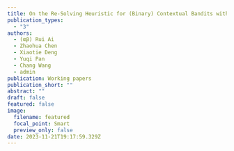 ```yaml
---
title: On the Re-Solving Heuristic for (Binary) Contextual Bandits with Knapsacks
publication_types:
  - "3"
authors:
  - (αβ) Rui Ai
  - Zhaohua Chen
  - Xiaotie Deng
  - Yuqi Pan
  - Chang Wang
  - admin
publication: Working papers
publication_short: ""
abstract: ""
draft: false
featured: false
image:
  filename: featured
  focal_point: Smart
  preview_only: false
date: 2023-11-21T19:17:59.329Z
---
```

